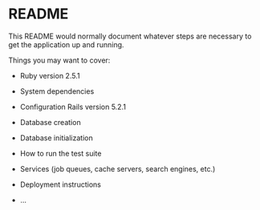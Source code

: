 # README

This README would normally document whatever steps are necessary to get the
application up and running.

Things you may want to cover:

* Ruby version
    2.5.1

* System dependencies

* Configuration
    Rails version 5.2.1

* Database creation

* Database initialization

* How to run the test suite

* Services (job queues, cache servers, search engines, etc.)

* Deployment instructions

* ...

